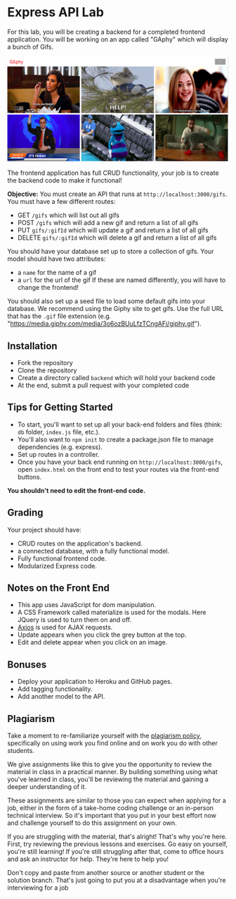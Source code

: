 # Express API Lab

For this lab, you will be creating a backend for a completed frontend application. You will be working on an app called "GAphy" which will display a bunch of Gifs. 

![](images/gaphy.png)

The frontend application has full CRUD functionality, your job is to create the backend code to make it functional!

**Objective:** You must create an API that runs at `http://localhost:3000/gifs`. You must have a few different routes:

* GET `/gifs` which will list out all gifs
* POST `/gifs` which will add a new gif and return a list of all gifs
* PUT `gifs/:gifId` which will update a gif and return a list of all gifs
* DELETE `gifs/:gifId` which will delete a gif and return a list of all gifs

You should have your database set up to store a collection of gifs. Your model should have two attributes:
* a `name` for the name of a gif
* a `url` for the url of the gif
If these are named differently, you will have to change the frontend!

You should also set up a seed file to load some default gifs into your database. We recommend using the Giphy site to get gifs. Use the full URL that has the `.gif` file extension (e.g. "https://media.giphy.com/media/3o6ozBUuLfzTCngAFi/giphy.gif").

## Installation
* Fork the repository
* Clone the repository
* Create a directory called `backend` which will hold your backend code
* At the end, submit a pull request with your completed code

## Tips for Getting Started

* To start, you'll want to set up all your back-end folders and files (think: `db` folder, `index.js` file, etc.).
* You'll also want to `npm init` to create a package.json file to manage dependencies (e.g. express).
* Set up routes in a controller.
* Once you have your back end running on `http://localhost:3000/gifs`, open `index.html` on the front end to test your routes via the front-end buttons.

**You shouldn't need to edit the front-end code.**

## Grading

Your project should have:
* CRUD routes on the application's backend.
* a connected database, with a fully functional model.
* Fully functional frontend code.
* Modularized Express code.

## Notes on the Front End
* This app uses JavaScript for dom manipulation.
* A CSS Framework called materialize is used for the modals. Here JQuery is used to turn them on and off.
* [Axios](https://github.com/axios/axios) is used for AJAX requests.
* Update appears when you click the grey button at the top.
* Edit and delete appear when you click on an image. 

## Bonuses
* Deploy your application to Heroku and GitHub pages.
* Add tagging functionality.
* Add another model to the API. 

## Plagiarism

Take a moment to re-familiarize yourself with the [plagiarism policy](https://git.generalassemb.ly/DC-WDI/Administrative/blob/master/plagiarism.md), specifically on using work you find online and on work you do with other students.

We give assignments like this to give you the opportunity to review the material in class in a practical manner. By building something using what you've learned in class, you'll be reviewing the material and gaining a deeper understanding of it.

These assignments are similar to those you can expect when applying for a job, either in the form of a take-home coding challenge or an in-person technical interview. So it's important that you put in your best effort now and challenge yourself to do this assignment on your own.

If you are struggling with the material, that's alright! That's why you're here. First, try reviewing the previous lessons and exercises. Go easy on yourself, you're still learning! If you're still struggling after that, come to office hours and ask an instructor for help. They're here to help you!

Don't copy and paste from another source or another student or the solution branch. That's just going to put you at a disadvantage when you're interviewing for a job
